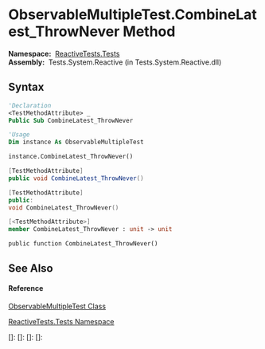 # ObservableMultipleTest.CombineLatest\_ThrowNever Method

**Namespace:**  [ReactiveTests.Tests](ReactiveTests.Tests\ReactiveTests.Tests.md)  
**Assembly:**  Tests.System.Reactive (in Tests.System.Reactive.dll)

## Syntax

```vb
'Declaration
<TestMethodAttribute> _
Public Sub CombineLatest_ThrowNever
```

```vb
'Usage
Dim instance As ObservableMultipleTest

instance.CombineLatest_ThrowNever()
```

```csharp
[TestMethodAttribute]
public void CombineLatest_ThrowNever()
```

```c++
[TestMethodAttribute]
public:
void CombineLatest_ThrowNever()
```

```fsharp
[<TestMethodAttribute>]
member CombineLatest_ThrowNever : unit -> unit 
```

```jscript
public function CombineLatest_ThrowNever()
```

## See Also

#### Reference

[ObservableMultipleTest Class](ObservableMultipleTest\ObservableMultipleTest.md)

[ReactiveTests.Tests Namespace](ReactiveTests.Tests\ReactiveTests.Tests.md)

[]: 
[]: 
[]: 
[]: 